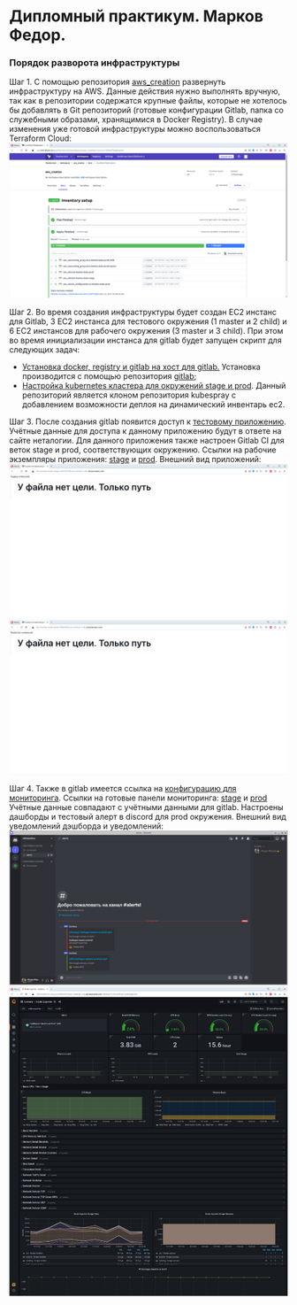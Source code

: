 # Дипломный практикум. Марков Федор.

### Порядок разворота инфраструктуры

Шаг 1. С помощью репозитория [aws_creation](https://github.com/shhhowtime/aws_creation "Ссылка на репозиторий") развернуть инфраструктуру на AWS. Данные действия нужно выполнять вручную, так как в репозитории содержатся крупные файлы, которые не хотелось бы добавлять в Git репозиторий (готовые конфигурации Gitlab, папка со служебными образами, хранящимися в Docker Registry). В случае изменения уже готовой инфраструктуры можно воспользоваться Terraform Cloud:
![Terraform Cloud](https://raw.githubusercontent.com/shhhowtime/diplom/main/1.png)

Шаг 2. Во время создания инфраструктуры будет создан EC2 инстанс для Gitlab, 3 EC2 инстанса для тестового окружения (1 master и 2 child) и 6 EC2 инстансов для рабочего окружения (3 master и 3 child). При этом во время инициализации инстанса для gitlab будет запущен скрипт для следующих задач:

- [Установка docker, registry и gitlab на хост для gitlab.](https://github.com/shhhowtime/aws_creation/blob/91d7968e30cd56abc17af748d19593d7995e90fa/git_hosts.tf#L24) Установка производится с помощью репозитория [gitlab](https://github.com/shhhowtime/gitlab "Ссылка на репозиторий");
- [Настройка kubernetes кластера для окружений stage и prod](https://github.com/shhhowtime/aws_creation/blob/91d7968e30cd56abc17af748d19593d7995e90fa/git_hosts.tf#L31). Данный репозиторий является клоном репозитория kubespray с добавлением возможности деплоя на динамический инвентарь ec2.

Шаг 3. После создания gitlab появится доступ к [тестовому приложению](http://elb-markov-gitlab-712017750.eu-central-1.elb.amazonaws.com/gitlab-instance-1257b7f2/myapp "Ссылка на репозиторий"). Учётные данные для доступа к данному приложению будут в ответе на сайте неталогии. Для данного приложения также настроен Gitlab CI для веток stage и prod, соответствующих окружению. Ссылки на рабочие экземпляры приложения: [stage](http://elb-markov-kube-stage-1341621630.eu-central-1.elb.amazonaws.com) и [prod](http://elb-markov-kube-prod-645643444.eu-central-1.elb.amazonaws.com). Внешний вид приложений:
![staging app](https://raw.githubusercontent.com/shhhowtime/diplom/main/2.png)
![production app](https://raw.githubusercontent.com/shhhowtime/diplom/main/3.png)

Шаг 4. Также в gitlab имеется ссылка на [конфигурацию для мониторинга](http://elb-markov-gitlab-712017750.eu-central-1.elb.amazonaws.com/gitlab-instance-1257b7f2/deploy-monitoring "Ссылка на репозиторий"). Ссылки на готовые панели мониторинга: [stage](http://elb-markov-kube-stage-1341621630.eu-central-1.elb.amazonaws.com:3000/d/TNADuWTmz/node-exporter?orgId=1) и [prod](http://elb-markov-kube-prod-645643444.eu-central-1.elb.amazonaws.com:3000/d/TNADuWTmz/node-exporter?orgId=1&from=now-5m&to=now)  Учётные данные совпадают с учётными данными для gitlab. Настроены дашборды и тестовый алерт в discord для prod окружения. Внешний вид уведомлений дэшборда и уведомлений:
![Discord notifications](https://raw.githubusercontent.com/shhhowtime/diplom/main/4.png)
![Dashboard](https://raw.githubusercontent.com/shhhowtime/diplom/main/5.png)
